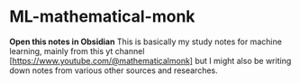 # ML-mathematical-monk
**Open this notes in Obsidian**
 This is basically my study notes for machine learning, mainly from this yt channel [https://www.youtube.com/@mathematicalmonk] but I might also be writing down notes from various other sources and researches.